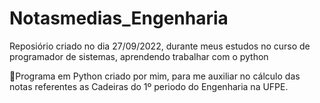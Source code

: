 # Notasmedias_Engenharia
Reposiório criado no dia 27/09/2022, durante meus estudos no curso de programador de sistemas, aprendendo trabalhar com o python

 🔹Programa em Python criado por mim, para me auxiliar no cálculo das notas referentes as Cadeiras do 1º periodo do Engenharia na UFPE. 
 
